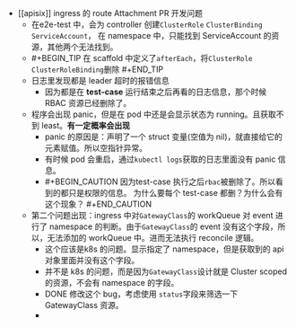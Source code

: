 - [[apisix]]  ingress 的 route Attachment PR 开发问题
	- 在e2e-test 中，会为 controller 创建`ClusterRole` `ClusterBinding` `ServiceAccount`， 在 namespace 中，只能找到 ServiceAccount 的资源，其他两个无法找到。
	- #+BEGIN_TIP
	  在 scaffold 中定义了`afterEach`，将`ClusterRole` `ClusterRoleBinding`删除
	  #+END_TIP
	- 日志里发现都是 leader 超时的报错信息
		- 因为都是在 **test-case** 运行结束之后再看的日志信息，那个时候 RBAC 资源已经删除了。
	- 程序会出现 panic，但是在 pod 中还是会显示状态为 running。且获取不到 least。**有一定概率会出现**
		- panic 的原因是：声明了一个 struct 变量(空值为 nil)，就直接给它的元素赋值。所以空指针异常。
		- 有时候 pod 会重启，通过`kubectl logs`获取的日志里面没有 panic 信息。
		- #+BEGIN_CAUTION
		  因为test-case 执行之后`rbac`被删除了。所以看到的都只是权限的信息。
		  为什么要每个 test-case 都删？为什么会有这个现象？
		  #+END_CAUTION
	- 第二个问题出现：ingress 中对`GatewayClass`的 workQueue 对 event 进行了 namespace 的判断。由于`GatewayClass`的 event 没有这个字段，所以，无法添加的 workQueue 中。进而无法执行 reconcile 逻辑。
		- 这个应该是k8s 的问题。显示指定了 namespace，但是获取到的 api 对象里面并没有这个字段。
		- 并不是 k8s 的问题，而是因为`GatewayClass`设计就是 Cluster scoped 的资源，不会有 namespace 的字段。
		- DONE 修改这个 bug，考虑使用 `status`字段来筛选一下 GatewayClass 资源。
		-